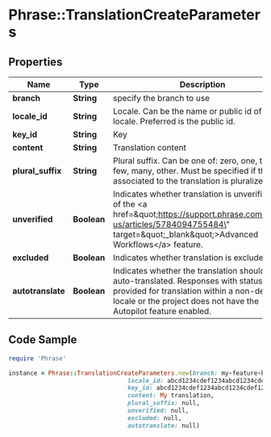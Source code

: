 # Phrase::TranslationCreateParameters

## Properties

Name | Type | Description | Notes
------------ | ------------- | ------------- | -------------
**branch** | **String** | specify the branch to use | [optional] 
**locale_id** | **String** | Locale. Can be the name or public id of the locale. Preferred is the public id. | [optional] 
**key_id** | **String** | Key | [optional] 
**content** | **String** | Translation content | [optional] 
**plural_suffix** | **String** | Plural suffix. Can be one of: zero, one, two, few, many, other. Must be specified if the key associated to the translation is pluralized. | [optional] 
**unverified** | **Boolean** | Indicates whether translation is unverified. Part of the &lt;a href&#x3D;\&quot;https://support.phrase.com/hc/en-us/articles/5784094755484\&quot; target&#x3D;\&quot;_blank\&quot;&gt;Advanced Workflows&lt;/a&gt; feature. | [optional] 
**excluded** | **Boolean** | Indicates whether translation is excluded. | [optional] 
**autotranslate** | **Boolean** | Indicates whether the translation should be auto-translated. Responses with status 422 if provided for translation within a non-default locale or the project does not have the Autopilot feature enabled. | [optional] 

## Code Sample

```ruby
require 'Phrase'

instance = Phrase::TranslationCreateParameters.new(branch: my-feature-branch,
                                 locale_id: abcd1234cdef1234abcd1234cdef1234,
                                 key_id: abcd1234cdef1234abcd1234cdef1234,
                                 content: My translation,
                                 plural_suffix: null,
                                 unverified: null,
                                 excluded: null,
                                 autotranslate: null)
```



